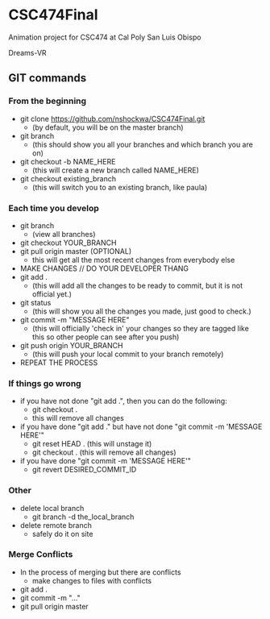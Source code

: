 # CSC474Final
Animation project for CSC474 at Cal Poly San Luis Obispo




Dreams-VR

## GIT commands
### From the beginning
- git clone https://github.com/nshockwa/CSC474Final.git
  - (by default, you will be on the master branch)
- git branch 
  - (this should show you all your branches and which branch you are on)
- git checkout -b NAME_HERE
  - (this will create a new branch called NAME_HERE)
- git checkout existing_branch
  - (this will switch you to an existing branch, like paula)

### Each time you develop
- git branch
  - (view all branches)
- git checkout YOUR_BRANCH
- git pull origin master (OPTIONAL) 
  - this will get all the most recent changes from everybody else
- MAKE CHANGES // DO YOUR DEVELOPER THANG
- git add .
  - (this will add all the changes to be ready to commit, but it is not official yet.)
- git status 
  - (this will show you all the changes you made, just good to check.)
- git commit -m "MESSAGE HERE"
  - (this will officially 'check in' your changes so they are tagged like this so other people can see after you push)
- git push origin YOUR_BRANCH
  - (this will push your local commit to your branch remotely)
- REPEAT THE PROCESS

### If things go wrong
- if you have not done "git add .", then you can do the following: 
  - git checkout .
  - this will remove all changes
- if you have done "git add ." but have not done "git commit -m 'MESSAGE HERE'"
  - git reset HEAD . (this will unstage it)
  - git checkout . (this will remove all changes)
- if you have done "git commit -m 'MESSAGE HERE'" 
  - git revert DESIRED_COMMIT_ID

### Other
- delete local branch
  - git branch -d the_local_branch
- delete remote branch
  - safely do it on site

### Merge Conflicts
- In the process of merging but there are conflicts
  - make changes to files with conflicts
- git add .
- git commit -m "..."
- git pull origin master
